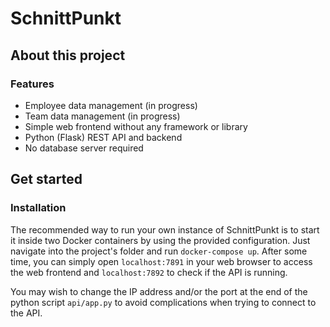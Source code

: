 # SchnittPunkt

## About this project

### Features

* Employee data management (in progress)
* Team data management (in progress)
* Simple web frontend without any framework or library
* Python (Flask) REST API and backend
* No database server required

## Get started

### Installation

The recommended way to run your own instance of SchnittPunkt is to start it inside two Docker containers by using the provided configuration. Just navigate into the project's folder and run `docker-compose up`. After some time, you can simply open `localhost:7891` in your web browser to access the web frontend and `localhost:7892` to check if the API is running.

You may wish to change the IP address and/or the port at the end of the python script `api/app.py` to avoid complications when trying to connect to the API.
